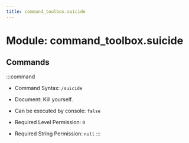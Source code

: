 ```yaml
---
title: command_toolbox.suicide
---
```



# Module: command_toolbox.suicide

## Commands
:::command
- Command Syntax: `/suicide`
- Document:   Kill yourself.


- Can be executed by console: `false`
- Required Level Permission: `0`
- Required String Permission: `null`
:::
